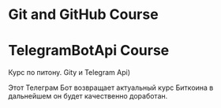 # Git and GitHub Course

# TelegramBotApi Course

Курс по питону. Gitу и Telegram Api)

Этот Телеграм Бот возвращает актуальный курс Биткоина в дальнейшем он будет качественно доработан.